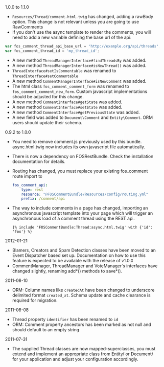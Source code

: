 1.0.0 to 1.1.0

 * `Resources/Thread/comment.html.twig` has changed, adding a rawBody option. This change is not relevant unless you are going to use RawComments
 * If you don't use the async template to render the comments, you will need to add a new variable defining the base url of the api:

 ``` javascript
 var fos_comment_thread_api_base_url = 'http://example.org/api/threads';
 var fos_comment_thread_id = 'my_thread_id';
 ```
 * A new method `ThreadManagerInterface#findThreadsBy` was added.
 * A new method `ThreadManagerInterface#isNewThread()` was added.
 * `ThreadInterface#setIsCommentable` was renamed to `ThreadInterface#setCommentable`
 * A new method `CommentManagerInterface#isNewComment` was added.
 * The html class `fos_comment_comment_form` was renamed to `fos_comment_comment_new_form`. Custom javascript implementations should be adjusted for this change.
 * A new method `CommentInterface#getState` was added.
 * A new method `CommentInterface#setState` was added.
 * A new method `CommentInterface#getPreviousState` was added.
 * A new field was added to `Document\Comment` and `Entity\Comment`. ORM users should update their schema.


0.9.2 to 1.0.0

 * You need to remove comment.js previously used by this bundle. async.html.twig now includes its
   own javascript file automatically.
 * There is now a dependency on FOSRestBundle. Check the installation documentation for details.
 * Routing has changed, you must replace your existing fos_comment route import to

   ``` yaml
   fos_comment_api:
       type: rest
       resource: "@FOSCommentBundle/Resources/config/routing.yml"
       prefix: /comment/api
   ```

 * The way to include comments in a page has changed, importing an asynchronous javascript template into
   your page which will trigger an asynchronous load of a comment thread using the REST api.

   ``` jinja
   {% include 'FOSCommentBundle:Thread:async.html.twig' with {'id': 'foo'} %}
   ```

2012-01-21

 * Blamers, Creators and Spam Detection classes have been moved to an Event Dispatcher based set up.
   Documentation on how to use this feature is expected to be available with the release of v1.0.0
 * CommentManager, ThreadManager and VoteManager's interfaces have changed slightly, renaming add*()
   methods to save*().

2011-08-10

 * ORM: Column names like ``createdAt`` have been changed to underscore delimited format ``created_at``.
   Schema update and cache clearance is required for migration.

2011-08-08

 * Thread property ``identifier`` has been renamed to ``id``
 * ORM: Comment property ancestors has been marked as not null and should default to an empty string

2011-07-31

 * The supplied Thread classes are now mapped-superclasses, you must extend and implement an appropriate
   class from Entity/ or Document/ for your application and adjust your configuration accordingly.
